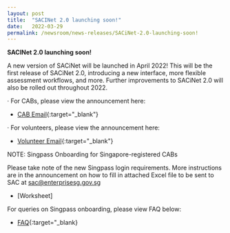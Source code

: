 ```yaml
---
layout: post
title:  "SACINet 2.0 launching soon!"
date:   2022-03-29
permalink: /newsroom/news-releases/SACiNet-2.0-launching-soon!
---
```


**SACINet 2.0 launching soon!**

A new version of SACiNet will be launched in April 2022! This will be the first release of SACiNet 2.0, introducing a new interface, more flexible assessment workflows, and more. Further improvements to SACiNet 2.0 will also be rolled out throughout 2022.

·        For CABs, please view the announcement here:

 * [CAB Email](/files/documents/CAB-email.pdf){:target="_blank"}
 
  
·        For volunteers, please view the announcement here:


* [Volunteer Email](/files/documents/Volunteer-email.pdf){:target="_blank"}


NOTE: Singpass Onboarding for Singapore-registered CABs

Please take note of the new Singpass login requirements. More instructions are in the announcement on how to fill in attached Excel file to be sent to SAC at sac@enterprisesg.gov.sg

* [Worksheet]




For queries on Singpass onboarding, please view FAQ below:

* [FAQ](/files/documents/FAQ.pdf){:target="_blank}
